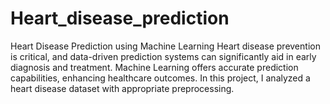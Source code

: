 # Heart_disease_prediction
Heart Disease Prediction using Machine Learning Heart disease prevention is critical, and data-driven prediction systems can significantly aid in early diagnosis and treatment. Machine Learning offers accurate prediction capabilities, enhancing healthcare outcomes. In this project, I analyzed a heart disease dataset with appropriate preprocessing. 

